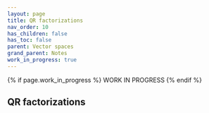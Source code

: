 ```yaml
---
layout: page
title: QR factorizations
nav_order: 10
has_children: false
has_toc: false
parent: Vector spaces
grand_parent: Notes
work_in_progress: true
---
```


{% if page.work_in_progress %}
    WORK IN PROGRESS
{% endif %}

## QR factorizations